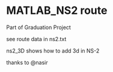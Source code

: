 # MATLAB_NS2 route

Part of Graduation Project

see route data in ns2.txt

ns2_3D shows how to add 3d in NS-2 

thanks to @nasir
